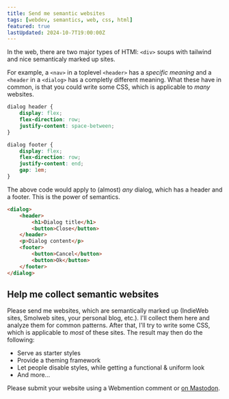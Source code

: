 ```yaml
---
title: Send me semantic websites
tags: [webdev, semantics, web, css, html]
featured: true
lastUpdated: 2024-10-7T19:00:00Z
---
```


In the web, there are two major types of HTMl: `<div>` soups with tailwind and nice semanticaly marked up sites.

For example, a `<nav>` in a toplevel `<header>` has a *specific meaning* and a `<header` in a `<dialog>` has a completly different meaning. What these have in common, is that you could write some CSS, which is applicable to *many* websites.

```css
dialog header {
    display: flex;
    flex-direction: row;
    justify-content: space-between;
}

dialog footer {
    display: flex;
    flex-direction: row;
    justify-content: end;
    gap: 1em;
}
```

The above code would apply to (almost) *any* dialog, which has a header and a footer. This is the power of semantics.

```html
<dialog>
    <header>
        <h1>Dialog title</h1>
        <button>Close</button>
    </header>
    <p>Dialog content</p>
    <footer>
        <button>Cancel</button>
        <button>Ok</button>
    </footer>
</dialog>
```

## Help me collect semantic websites

Please send me websites, which are semantically marked up (IndieWeb sites, Smolweb sites, your personal blog, etc.). I'll collect them here and analyze them for common patterns. After that, I'll try to write some CSS, which is applicable to *most* of these sites. The result may then do the following:

- Serve as starter styles
- Provide a theming framework
- Let people disable styles, while getting a functional & uniform look
- And more...

Please submit your website using a Webmention comment or [on Mastodon](https://mastodontech.de/@jak2k/113267076665965578).